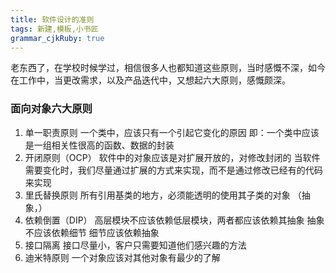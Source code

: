 ```yaml
---
title: 软件设计的准则
tags: 新建,模板,小书匠
grammar_cjkRuby: true
---
```

老东西了，在学校时候学过，相信很多人也都知道这些原则，当时感慨不深，如今在工作中，当更改需求，以及产品迭代中，又想起六大原则，感慨颇深。

### 面向对象六大原则
1. 单一职责原则
一个类中，应该只有一个引起它变化的原因
即：一个类中应该是一组相关性很高的函数、数据的封装
2. 开闭原则（OCP）
软件中的对象应该是对扩展开放的，对修改封闭的
当软件需要变化时，我们尽量通过扩展的方式来实现，而不是通过修改已经有的代码来实现
3. 里氏替换原则
所有引用基类的地方，必须能透明的使用其子类的对象
（抽象，）
4. 依赖倒置（DIP）
高层模块不应该依赖低层模块，两者都应该依赖其抽象
抽象不应该依赖细节
细节应该依赖抽象
5. 接口隔离
接口尽量小，客户只需要知道他们感兴趣的方法
6. 迪米特原则
一个对象应该对其他对象有最少的了解